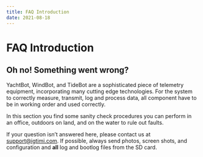 ```yaml
---
title: FAQ Introduction
date: 2021-08-18
---
```


# FAQ Introduction

## Oh no! Something went wrong?

YachtBot, WindBot, and TideBot are a sophisticated piece of telemetry equipment, incorporating many cutting edge technologies. For the system to correctly measure, transmit, log and process data, all component have to be in working order and used correctly.

In this section you find some sanity check procedures you can perform in an office, outdoors on land, and on the water to rule out faults.

If your question isn’t answered here, please contact us at support@igtimi.com. If possible, always send photos, screen shots, and configuration and **all** log and bootlog files from the SD card.
